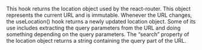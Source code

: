 This hook returns the location object used by the react-router.
This object represents the current URL and is immutable. 
Whenever the URL changes, the useLocation() hook returns a newly updated location object.
Some of its use includes extracting the query parameters from the URL and doing something depending on the query parameters.
The “search” property of the location object returns a string containing the query part of the URL.
